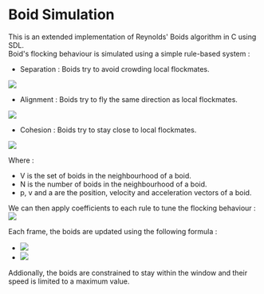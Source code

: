 # Boid Simulation

This is an extended implementation of Reynolds' Boids algorithm in C using SDL.<br>
Boid's flocking behaviour is simulated using a simple rule-based system :
- Separation : Boids try to avoid crowding local flockmates.<br>
<img src="https://latex.codecogs.com/svg.latex?\color{White}\overrightarrow{a_{sep}} = \sum_{b \in V}\overrightarrow{p}-\overrightarrow{p_b} "/>

- Alignment : Boids try to fly the same direction as local flockmates.<br>
 <img src="https://latex.codecogs.com/svg.latex?\color{White}\overrightarrow{a_{ali}} = \frac{1}{N}\sum_{b \in V}\overrightarrow{v_b} "/>

- Cohesion : Boids try to stay close to local flockmates.<br>
<img src="https://latex.codecogs.com/svg.latex?\color{White}\overrightarrow{a_{coh}} = \frac{1}{N}\sum_{b \in V}\overrightarrow{p_b} "/>

Where :
- V is the set of boids in the neighbourhood of a boid.
- N is the number of boids in the neighbourhood of a boid.
- p, v and a are the position, velocity and acceleration vectors of a boid.

We can then apply coefficients to each rule to tune the flocking behaviour :<br>
<img src="https://latex.codecogs.com/svg.latex?\color{White}\overrightarrow{a}=p_{sep}\cdot\overrightarrow{a_{sep}}+p_{coh}\cdot\overrightarrow{a_{coh}}+p_{ali}\cdot\overrightarrow{a_{ali}}">

Each frame, the boids are updated using the following formula :
- <img src="https://latex.codecogs.com/svg.latex?\color{White}\overrightarrow{v_{new}}=\overrightarrow{v_{old}}+\overrightarrow{a_{new}}">
- <img src="https://latex.codecogs.com/svg.latex?\color{White}\overrightarrow{p_{new}}=\overrightarrow{p_{old}}+\overrightarrow{v_{new}}">

Addionally, the boids are constrained to stay within the window and their speed is limited to a maximum value.